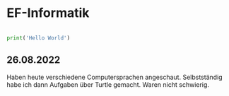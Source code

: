 # EF-Informatik

```py

print('Hello World')

```

## 26.08.2022

Haben heute verschiedene Computersprachen angeschaut. Selbstständig habe ich dann Aufgaben über Turtle gemacht. Waren nicht schwierig.
